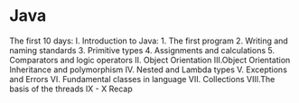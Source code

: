 # Java
The first 10 days:
  I. Introduction to Java:
        1. The first program
        2. Writing and naming standards
        3. Primitive types
        4. Assignments and calculations
        5. Comparators and logic operators
  II. Object Orientation
  III.Object Orientation Inheritance and polymorphism
  IV. Nested and Lambda types
  V.  Exceptions and Errors
  VI. Fundamental classes in language
  VII. Collections
  VIII.The basis of the threads
  IX - X Recap
